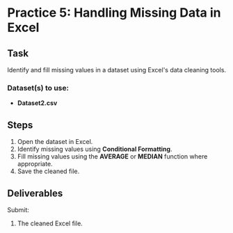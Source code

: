 # Practice 5: Handling Missing Data in Excel

## Task
Identify and fill missing values in a dataset using Excel's data cleaning tools.

### Dataset(s) to use:
- **Dataset2.csv**

## Steps
1. Open the dataset in Excel.
2. Identify missing values using **Conditional Formatting**.
3. Fill missing values using the **AVERAGE** or **MEDIAN** function where appropriate.
4. Save the cleaned file.

## Deliverables
Submit:
1. The cleaned Excel file.
